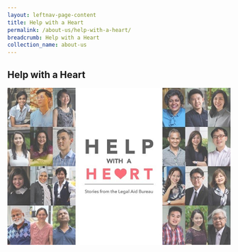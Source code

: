 ```yaml
---
layout: leftnav-page-content
title: Help with a Heart
permalink: /about-us/help-with-a-heart/
breadcrumb: Help with a Heart
collection_name: about-us
---
```


Help with a Heart
---

<a href="https://www.mlaw.gov.sg/flipbook/index.html" target="_blank"><img src="/images/1537430691868.jpg" alt="Help with a Heart flipbook" title="Help with a Heart flipbook"></a>
